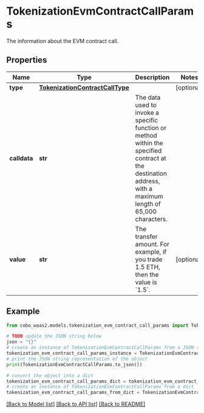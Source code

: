 # TokenizationEvmContractCallParams

The information about the EVM contract call.

## Properties

Name | Type | Description | Notes
------------ | ------------- | ------------- | -------------
**type** | [**TokenizationContractCallType**](TokenizationContractCallType.md) |  | [optional] 
**calldata** | **str** | The data used to invoke a specific function or method within the specified contract at the destination address, with a maximum length of 65,000 characters.  | 
**value** | **str** | The transfer amount. For example, if you trade 1.5 ETH, then the value is &#x60;1.5&#x60;.  | [optional] 

## Example

```python
from cobo_waas2.models.tokenization_evm_contract_call_params import TokenizationEvmContractCallParams

# TODO update the JSON string below
json = "{}"
# create an instance of TokenizationEvmContractCallParams from a JSON string
tokenization_evm_contract_call_params_instance = TokenizationEvmContractCallParams.from_json(json)
# print the JSON string representation of the object
print(TokenizationEvmContractCallParams.to_json())

# convert the object into a dict
tokenization_evm_contract_call_params_dict = tokenization_evm_contract_call_params_instance.to_dict()
# create an instance of TokenizationEvmContractCallParams from a dict
tokenization_evm_contract_call_params_from_dict = TokenizationEvmContractCallParams.from_dict(tokenization_evm_contract_call_params_dict)
```
[[Back to Model list]](../README.md#documentation-for-models) [[Back to API list]](../README.md#documentation-for-api-endpoints) [[Back to README]](../README.md)


